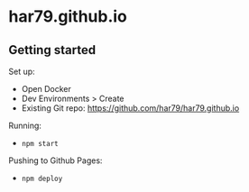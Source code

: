 # har79.github.io

## Getting started

Set up:

- Open Docker
- Dev Environments > Create
- Existing Git repo: https://github.com/har79/har79.github.io

Running:

- `npm start`

Pushing to Github Pages:

- `npm deploy`
